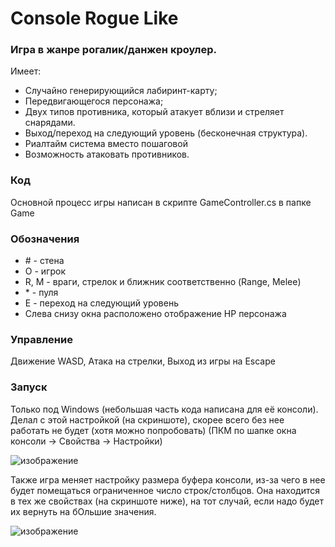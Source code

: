 # Console Rogue Like
### Игра в жанре рогалик/данжен кроулер.
Имеет:
- Cлучайно генерирующийся лабиринт-карту;
- Передвигающегося персонажа;
- Двух типов противника, который атакует вблизи и стреляет снарядами.
- Выход/переход на следующий уровень (бесконечная структура).
- Риалтайм система вместо пошаговой
- Возможность атаковать противников.

### Код
Основной процесс игры написан в скрипте GameController.cs в папке Game

### Обозначения
- \# - стена
- O - игрок
- R, M - враги, стрелок и ближник соответственно (Range, Melee)
- \* \- пуля
- E - переход на следующий уровень
- Слева снизу окна расположено отображение HP персонажа

### Управление
Движение WASD, Атака на стрелки, Выход из игры на Escape

### Запуск
Только под Windows (небольшая часть кода написана для её консоли). 
Делал с этой настройкой (на скриншоте), скорее всего без нее работать не будет (хотя можно попробовать)
(ПКМ по шапке окна консоли -> Свойства -> Настройки)

![изображение](https://github.com/phNl/Console-Roguelike/assets/86802257/70e6be37-eff8-4d3b-a900-cf709e87aa73)

Также игра меняет настройку размера буфера консоли, из-за чего в нее будет помещаться ограниченное число строк/столбцов.
Она находится в тех же свойствах (на скриншоте ниже), на тот случай, если надо будет их вернуть на бОльшие значения.

![изображение](https://github.com/phNl/Console-Roguelike/assets/86802257/7c10515f-9543-4672-ab25-6d15d243b109)
